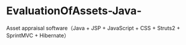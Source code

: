 # EvaluationOfAssets-Java-
Asset appraisal software（Java + JSP + JavaScript + CSS + Struts2 + SprintMVC + Hibernate）
